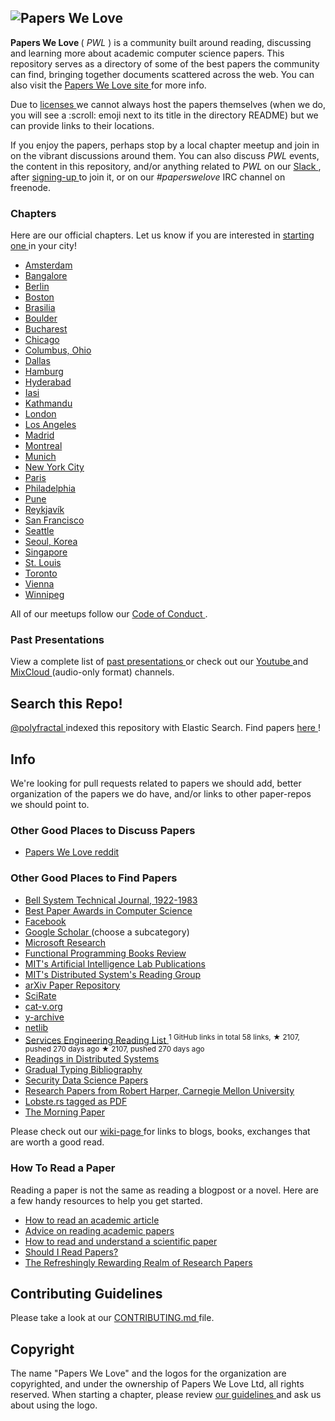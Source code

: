 <h2>
 <img alt="Papers We Love" src="http://paperswelove.org/images/logo-top.svg"/>
</h2>
<p>
 <strong>
  Papers We Love
 </strong>
 (
 <em>
  PWL
 </em>
 ) is a community built around reading, discussing and learning more about academic computer science papers. This repository serves as a directory of some of the best papers the community can find, bringing together documents scattered across the web. You can also visit the
 <a href="http://paperswelove.org/">
  Papers We Love site
 </a>
 for more info.
</p>
<p>
 Due to
 <a href="https://github.com/papers-we-love/papers-we-love#respect-content-licenses">
  licenses
 </a>
 we cannot always host the papers themselves (when we do, you will see a :scroll: emoji next to its title in the directory README) but we can provide links to their locations.
</p>
<p>
 If you enjoy the papers, perhaps stop by a local chapter meetup and join in on the vibrant discussions around them. You can also discuss
 <em>
  PWL
 </em>
 events, the content in this repository, and/or anything related to
 <em>
  PWL
 </em>
 on our
 <a href="https://paperswelove.slack.com/messages/general/">
  Slack
 </a>
 , after
 <a href="http://papersweloveslack.herokuapp.com/">
  signing-up
 </a>
 to join it, or on our
 <em>
  #paperswelove
 </em>
 IRC channel on freenode.
</p>
<h3>
 Chapters
</h3>
<p>
 Here are our official chapters. Let us know if you are interested in
 <a href="https://github.com/papers-we-love/papers-we-love/wiki/Creating-a-PWL-chapter">
  starting one
 </a>
 in your city!
</p>
<ul>
 <li>
  <a href="http://www.meetup.com/papers-we-love-amsterdam/">
   Amsterdam
  </a>
 </li>
 <li>
  <a href="http://www.meetup.com/Papers-we-love-Bangalore/">
   Bangalore
  </a>
 </li>
 <li>
  <a href="http://www.meetup.com/Papers-We-Love-Berlin/">
   Berlin
  </a>
 </li>
 <li>
  <a href="http://www.meetup.com/Papers-We-Love-Boston-Cambridge/">
   Boston
  </a>
 </li>
 <li>
  <a href="http://www.meetup.com/papers-we-love-bsb">
   Brasilia
  </a>
 </li>
 <li>
  <a href="http://www.meetup.com/Papers-We-Love-Boulder/">
   Boulder
  </a>
 </li>
 <li>
  <a href="http://www.meetup.com/papers-we-love-bucharest/">
   Bucharest
  </a>
 </li>
 <li>
  <a href="http://www.meetup.com/Papers-We-Love-Chicago">
   Chicago
  </a>
 </li>
 <li>
  <a href="http://www.meetup.com/Papers-We-Love-Columbus/">
   Columbus, Ohio
  </a>
 </li>
 <li>
  <a href="http://www.papersdallas.com/">
   Dallas
  </a>
 </li>
 <li>
  <a href="http://www.meetup.com/Papers-We-Love-Hamburg/">
   Hamburg
  </a>
 </li>
 <li>
  <a href="http://www.meetup.com/papers-we-love-hyderabad/">
   Hyderabad
  </a>
 </li>
 <li>
  <a href="http://www.meetup.com/Papers-We-Love-Iasi/">
   Iasi
  </a>
 </li>
 <li>
  <a href="https://www.facebook.com/groups/PapersWeLoveKathmandu/">
   Kathmandu
  </a>
 </li>
 <li>
  <a href="http://www.meetup.com/papers-we-love-london">
   London
  </a>
 </li>
 <li>
  <a href="http://www.meetup.com/papers-we-love-la">
   Los Angeles
  </a>
 </li>
 <li>
  <a href="http://www.meetup.com/Papers-We-Love-Madrid/">
   Madrid
  </a>
 </li>
 <li>
  <a href="http://www.meetup.com/Papers-We-Love-Montreal/">
   Montreal
  </a>
 </li>
 <li>
  <a href="http://www.meetup.com/Papers-We-Love-Munich/">
   Munich
  </a>
 </li>
 <li>
  <a href="http://www.meetup.com/papers-we-love/">
   New York City
  </a>
 </li>
 <li>
  <a href="http://www.meetup.com/Papers-We-Love-Paris/">
   Paris
  </a>
 </li>
 <li>
  <a href="http://www.meetup.com/Papers-We-Love-Philadelphia/">
   Philadelphia
  </a>
 </li>
 <li>
  <a href="http://www.meetup.com/Doo-Things">
   Pune
  </a>
 </li>
 <li>
  <a href="http://www.meetup.com/Papers-We-Love-Reykjavik">
   Reykjavík
  </a>
 </li>
 <li>
  <a href="http://www.meetup.com/papers-we-love-too/">
   San Francisco
  </a>
 </li>
 <li>
  <a href="http://www.meetup.com/Papers-We-Love-Seattle/">
   Seattle
  </a>
 </li>
 <li>
  <a href="http://www.meetup.com/seoul-tech-society">
   Seoul, Korea
  </a>
 </li>
 <li>
  <a href="https://www.facebook.com/groups/paperswelovesg/">
   Singapore
  </a>
 </li>
 <li>
  <a href="http://www.meetup.com/Papers-We-Love-in-saint-louis/">
   St. Louis
  </a>
 </li>
 <li>
  <a href="http://www.meetup.com/Papers-We-Love-Toronto/">
   Toronto
  </a>
 </li>
 <li>
  <a href="http://www.meetup.com/Papers-We-Love-Vienna/">
   Vienna
  </a>
 </li>
 <li>
  <a href="http://www.meetup.com/Papers-We-Love-Winnipeg/">
   Winnipeg
  </a>
 </li>
</ul>
<p>
 All of our meetups follow our
 <a href="CODE_OF_CONDUCT.md">
  Code of Conduct
 </a>
 .
</p>
<h3>
 Past Presentations
</h3>
<p>
 View a complete list of
 <a href="https://github.com/papers-we-love/papers-we-love/wiki/Past-Presentations">
  past presentations
 </a>
 or check out our
 <a href="https://www.youtube.com/user/PapersWeLove">
  Youtube
 </a>
 and
 <a href="https://www.mixcloud.com/paperswelove/">
  MixCloud
 </a>
 (audio-only format) channels.
</p>
<h2>
 Search this Repo!
</h2>
<p>
 <a href="https://github.com/polyfractal">
  @polyfractal
 </a>
 indexed this repository with Elastic Search. Find papers
 <a href="http://findpaperswelove.com">
  here
 </a>
 !
</p>
<h2>
 Info
</h2>
<p>
 We're looking for pull requests related to papers we should add, better organization of the papers we do have, and/or links to other paper-repos we should point to.
</p>
<h3>
 Other Good Places to Discuss Papers
</h3>
<ul>
 <li>
  <a href="https://www.reddit.com/r/paperswelove">
   Papers We Love reddit
  </a>
 </li>
</ul>
<h3>
 Other Good Places to Find Papers
</h3>
<ul>
 <li>
  <a href="https://www.alcatel-lucent.com/bell-labs-journals">
   Bell System Technical Journal, 1922-1983
  </a>
 </li>
 <li>
  <a href="http://jeffhuang.com/best_paper_awards.html">
   Best Paper Awards in Computer Science
  </a>
 </li>
 <li>
  <a href="https://www.facebook.com/publications">
   Facebook
  </a>
 </li>
 <li>
  <a href="http://scholar.google.com/citations?view_op=top_venues&hl=en&vq=eng">
   Google Scholar
  </a>
  (choose a subcategory)
 </li>
 <li>
  <a href="http://research.microsoft.com/apps/catalog/default.aspx?t=publications">
   Microsoft Research
  </a>
 </li>
 <li>
  <a href="http://alexott.net/en/fp/books/">
   Functional Programming Books Review
  </a>
 </li>
 <li>
  <a href="http://dspace.mit.edu/handle/1721.1/39813">
   MIT's Artificial Intelligence Lab Publications
  </a>
 </li>
 <li>
  <a href="http://dsrg.pdos.csail.mit.edu/">
   MIT's Distributed System's Reading Group
  </a>
 </li>
 <li>
  <a href="http://arxiv.org/">
   arXiv Paper Repository
  </a>
 </li>
 <li>
  <a href="https://scirate.com/">
   SciRate
  </a>
 </li>
 <li>
  <a href="http://doc.cat-v.org/">
   cat-v.org
  </a>
 </li>
 <li>
  <a href="http://yarchive.net/comp/index.html">
   y-archive
  </a>
 </li>
 <li>
  <a href="http://www.netlib.org/">
   netlib
  </a>
 </li>
 <li>
  <a href="https://github.com/mmcgrana/services-engineering">
   Services Engineering Reading List
  </a>
  <sup>
   1 GitHub links in total 58 links, ★ 2107, pushed 270 days ago
  </sup>
  <sup>
   &#9733 2107, pushed 270 days ago
  </sup>
 </li>
 <li>
  <a href="http://christophermeiklejohn.com/distributed/systems/2013/07/12/readings-in-distributed-systems.html">
   Readings in Distributed Systems
  </a>
 </li>
 <li>
  <a href="http://samth.github.io/gradual-typing-bib/">
   Gradual Typing Bibliography
  </a>
 </li>
 <li>
  <a href="http://www.covert.io/security-datascience-papers/">
   Security Data Science Papers
  </a>
 </li>
 <li>
  <a href="http://www.cs.cmu.edu/~rwh/papers.html">
   Research Papers from Robert Harper, Carnegie Mellon University
  </a>
 </li>
 <li>
  <a href="https://lobste.rs/t/pdf">
   Lobste.rs tagged as PDF
  </a>
 </li>
 <li>
  <a href="http://blog.acolyer.org/">
   The Morning Paper
  </a>
 </li>
</ul>
<p>
 Please check out our
 <a href="https://github.com/papers-we-love/papers-we-love/wiki/Other-Good-Sources-of-Reading-Material">
  wiki-page
 </a>
 for links to blogs, books, exchanges that are worth a good read.
</p>
<h3>
 How To Read a Paper
</h3>
<p>
 Reading a paper is not the same as reading a blogpost or a novel. Here are a few handy resources to help you get started.
</p>
<ul>
 <li>
  <a href="http://organizationsandmarkets.com/2010/08/31/how-to-read-an-academic-article/">
   How to read an academic article
  </a>
 </li>
 <li>
  <a href="http://www4.ncsu.edu/~akmassey/posts/2012-02-15-advice-on-reading-academic-papers.html">
   Advice on reading academic papers
  </a>
 </li>
 <li>
  <a href="http://violentmetaphors.com/2013/08/25/how-to-read-and-understand-a-scientific-paper-2/">
   How to read and understand a scientific paper
  </a>
 </li>
 <li>
  <a href="http://michaelrbernste.in/2014/10/21/should-i-read-papers.html">
   Should I Read Papers?
  </a>
 </li>
 <li>
  <a href="https://www.youtube.com/watch?v=8eRx5Wo3xYA">
   The Refreshingly Rewarding Realm of Research Papers
  </a>
 </li>
</ul>
<h2>
 Contributing Guidelines
</h2>
<p>
 Please take a look at our
 <a href="https://github.com/papers-we-love/papers-we-love/blob/master/.github/CONTRIBUTING.md">
  CONTRIBUTING.md
 </a>
 file.
</p>
<h2>
 Copyright
</h2>
<p>
 The name "Papers We Love" and the logos for the organization are copyrighted, and under the ownership of Papers We Love Ltd, all rights reserved. When starting a chapter, please review
 <a href="https://github.com/papers-we-love/papers-we-love/wiki/Creating-a-PWL-chapter">
  our guidelines
 </a>
 and ask us about using the logo.
</p>
